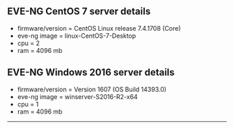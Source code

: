 ## EVE-NG CentOS 7 server details

- firmware/version = CentOS Linux release 7.4.1708 (Core)
- eve-ng image = linux-CentOS-7-Desktop
- cpu = 2
- ram = 4096 mb  

## EVE-NG Windows 2016 server details

- firmware/version = Version 1607 (OS Build 14393.0)
- eve-ng image = winserver-S2016-R2-x64
- cpu = 1
- ram = 4096 mb  

---

